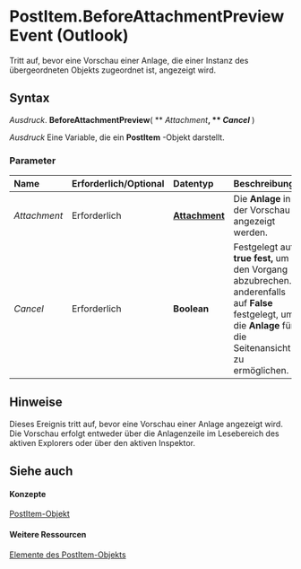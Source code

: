 
# PostItem.BeforeAttachmentPreview Event (Outlook)

Tritt auf, bevor eine Vorschau einer Anlage, die einer Instanz des übergeordneten Objekts zugeordnet ist, angezeigt wird.


## Syntax

 _Ausdruck_. **BeforeAttachmentPreview**( ** _Attachment_**, ** _Cancel_** )

 _Ausdruck_ Eine Variable, die ein **PostItem** -Objekt darstellt.


### Parameter



|**Name**|**Erforderlich/Optional**|**Datentyp**|**Beschreibung**|
|:-----|:-----|:-----|:-----|
| _Attachment_|Erforderlich|**[Attachment](3e11582b-ac90-0948-bc37-506570bb287b.md)**|Die  **Anlage** in der Vorschau angezeigt werden.|
| _Cancel_|Erforderlich|**Boolean**|Festgelegt auf  **true fest,** um den Vorgang abzubrechen. anderenfalls auf **False** festgelegt, um die **Anlage** für die Seitenansicht zu ermöglichen.|

## Hinweise

Dieses Ereignis tritt auf, bevor eine Vorschau einer Anlage angezeigt wird. Die Vorschau erfolgt entweder über die Anlagenzeile im Lesebereich des aktiven Explorers oder über den aktiven Inspektor.


## Siehe auch


#### Konzepte


[PostItem-Objekt](de44065d-4e93-315a-279f-7b92f09c0465.md)
#### Weitere Ressourcen


[Elemente des PostItem-Objekts](http://msdn.microsoft.com/library/5b150db1-c96d-0721-ec36-d5b5ebc20fd8%28Office.15%29.aspx)